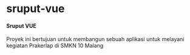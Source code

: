 # sruput-vue
<h4>Sruput VUE</h4>
Proyek ini bertujuan untuk membangun sebuah aplikasi untuk melayani kegiatan Prakerlap di SMKN 10 Malang
